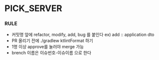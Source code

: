 # PICK_SERVER
### RULE
+ 커밋명 앞에 refactor, modify, add, bug 를 붙인다 ex) add :: application dto
+ PR 올리기 전에  ./gradlew ktlintFormat 하기
+ 1명 이상 approve를 눌러야 merge 가능
+ brench 이름은 이슈번호-이슈이름 으로 한다
